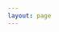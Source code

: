 ```yaml
---
layout: page
---
```

<script setup>
import {   VPTeamPage,
  VPTeamPageTitle,
  VPTeamMembers } from 'vitepress/theme'

const members = [
  {
    avatar: 'https://avatars.githubusercontent.com/u/161006161?v=4',
    name: 'Manu Costa',
    title: 'Creator',
    links: [
      { icon: 'github', link: 'https://github.com/SquirrelCorporation' },
      { icon: 'twitter', link: 'https://twitter.com/SquirrelSrvrsMg' },
      { icon: 'linkedin', link: 'https://www.linkedin.com/in/emmanuelcosta/'},
      { icon: 'discord', link: 'https://discord.gg/cnQjsFCGKJ'}
    ]
  }
]
</script>
<VPTeamPage>
  <VPTeamPageTitle>
    <template #title>
        Team
    </template>
    <template #lead>
        The Squirrel project was originally created by Emmanuel Costa.
    </template>
  </VPTeamPageTitle>
    <VPTeamMembers size="small" :members="members" />
</VPTeamPage>
